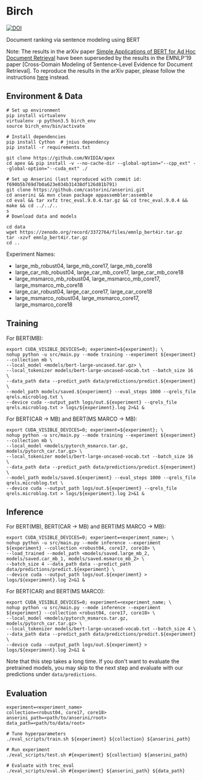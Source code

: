 # Birch
 
[ ![DOI](https://zenodo.org/badge/DOI/10.5281/zenodo.3372764.svg)](https://doi.org/10.5281/zenodo.3372764)
 
Document ranking via sentence modeling using BERT

Note: 
The results in the arXiv paper [Simple Applications of BERT for Ad Hoc Document Retrieval](https://arxiv.org/abs/1903.10972) have been superseded by the results in the EMNLP'19 paper [Cross-Domain Modeling of Sentence-Level Evidence
for Document Retrieval].
To reproduce the results in the arXiv paper, please follow the instructions [here](https://github.com/castorini/birch/blob/master/reproduce_arxiv.md) instead.

## Environment & Data

```
# Set up environment
pip install virtualenv
virtualenv -p python3.5 birch_env
source birch_env/bin/activate

# Install dependencies
pip install Cython  # jnius dependency
pip install -r requirements.txt

git clone https://github.com/NVIDIA/apex
cd apex && pip install -v --no-cache-dir --global-option="--cpp_ext" --global-option="--cuda_ext" ./

# Set up Anserini (last reproduced with commit id: f690b5b769d7b0a623e034b31438df126d81b791)
git clone https://github.com/castorini/anserini.git
cd anserini && mvn clean package appassembler:assemble
cd eval && tar xvfz trec_eval.9.0.4.tar.gz && cd trec_eval.9.0.4 && make && cd ../../..
s
# Download data and models

cd data
wget https://zenodo.org/record/3372764/files/emnlp_bert4ir.tar.gz
tar -xzvf emnlp_bert4ir.tar.gz
cd ..
```

Experiment Names:
- large_mb_robust04, large_mb_core17, large_mb_core18
- large_car_mb_robust04, large_car_mb_core17, large_car_mb_core18
- large_msmarco_mb_robust04, large_msmarco_mb_core17, large_msmarco_mb_core18
- large_car_robust04, large_car_core17, large_car_core18
- large_msmarco_robust04, large_msmarco_core17, large_msmarco_core18

## Training

For BERT(MB):

```
export CUDA_VISIBLE_DEVICES=0; experiment=${experiment}; \
nohup python -u src/main.py --mode training --experiment ${experiment} --collection mb \
--local_model <models/bert-large-uncased.tar.gz> \
--local_tokenizer models/bert-large-uncased-vocab.txt --batch_size 16 \
--data_path data --predict_path data/predictions/predict.${experiment} \
--model_path models/saved.${experiment} --eval_steps 1000 --qrels_file qrels.microblog.txt \
--device cuda --output_path logs/out.${experiment} --qrels_file qrels.microblog.txt > logs/${experiment}.log 2>&1 &
```

For BERT(CAR -> MB) and BERT(MS MARCO -> MB):

```
export CUDA_VISIBLE_DEVICES=0; experiment=${experiment}; \
nohup python -u src/main.py --mode training --experiment ${experiment} --collection mb \
--local_model <models/pytorch_msmarco.tar.gz, models/pytorch_car.tar.gz> \
--local_tokenizer models/bert-large-uncased-vocab.txt --batch_size 16 \
--data_path data --predict_path data/predictions/predict.${experiment} \
--model_path models/saved.${experiment} --eval_steps 1000 --qrels_file qrels.microblog.txt \
--device cuda --output_path logs/out.${experiment} --qrels_file qrels.microblog.txt > logs/${experiment}.log 2>&1 &
```

## Inference

For BERT(MB), BERT(CAR -> MB) and BERT(MS MARCO -> MB):

```
export CUDA_VISIBLE_DEVICES=0; experiment=<experiment_name>; \
nohup python -u src/main.py --mode inference --experiment ${experiment} --collection <robust04, core17, core18> \
--load_trained --model_path <models/saved.large_mb_2, models/saved.car_mb_1, models/saved.msmarco_mb_2> \
--batch_size 4 --data_path data --predict_path data/predictions/predict.${experiment} \
--device cuda --output_path logs/out.${experiment} > logs/${experiment}.log 2>&1 &
```

For BERT(CAR) and BERT(MS MARCO):

```
export CUDA_VISIBLE_DEVICES=0; experiment=<experiment_name; \
nohup python -u src/main.py --mode inference --experiment ${experiment} --collection <robust04, core17, core18> \
--local_model <models/pytorch_msmarco.tar.gz, models/pytorch_car.tar.gz> \
--local_tokenizer models/bert-large-uncased-vocab.txt --batch_size 4 \
--data_path data --predict_path data/predictions/predict.${experiment} \
--device cuda --output_path logs/out.${experiment} > logs/${experiment}.log 2>&1 &
```

Note that this step takes a long time. 
If you don't want to evaluate the pretrained models, you may skip to the next step and evaluate with our predictions under `data/predictions`.

## Evaluation

```
experiment=<experiment_name>
collection=<robust04, core17, core18>
anserini_path=<path/to/anserini/root>
data_path=<path/to/data/root>

# Tune hyperparameters
./eval_scripts/train.sh ${experiment} ${collection} ${anserini_path}

# Run experiment
./eval_scripts/test.sh #{experiment} ${collection} ${anserini_path}

# Evaluate with trec_eval
./eval_scripts/eval.sh #{experiment} ${anserini_path} ${data_path}
```
